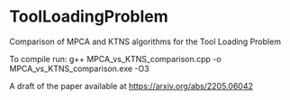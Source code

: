# ToolLoadingProblem
Comparison of MPCA and KTNS algorithms for the Tool Loading Problem

To compile run:
g++ MPCA_vs_KTNS_comparison.cpp -o MPCA_vs_KTNS_comparison.exe -O3


A draft of the paper available at https://arxiv.org/abs/2205.06042
